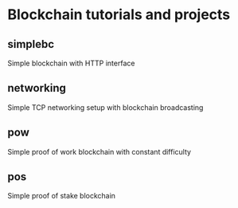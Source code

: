 # Blockchain tutorials and projects

## simplebc
Simple blockchain with HTTP interface

## networking
Simple TCP networking setup with blockchain broadcasting

## pow
Simple proof of work blockchain with constant difficulty

## pos
Simple proof of stake blockchain
